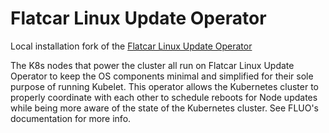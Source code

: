 # Flatcar Linux Update Operator

Local installation fork of the [Flatcar Linux Update Operator](https://github.com/flatcar-linux/flatcar-linux-update-operator)

The K8s nodes that power the cluster all run on Flatcar Linux Update Operator to keep the OS components minimal and simplified for their sole purpose of running Kubelet. This operator allows the Kubernetes cluster to properly coordinate with each other to schedule reboots for Node updates while being more aware of the state of the Kubernetes cluster. See FLUO's documentation for more info.